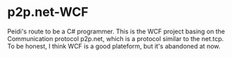 # p2p.net-WCF
Peidi's route to be a C# programmer.
This is the WCF project basing on the Communication protocol p2p.net, which is a protocol similar to the net.tcp.
To be honest, I think WCF is a good plateform, but it's abandoned at now.
